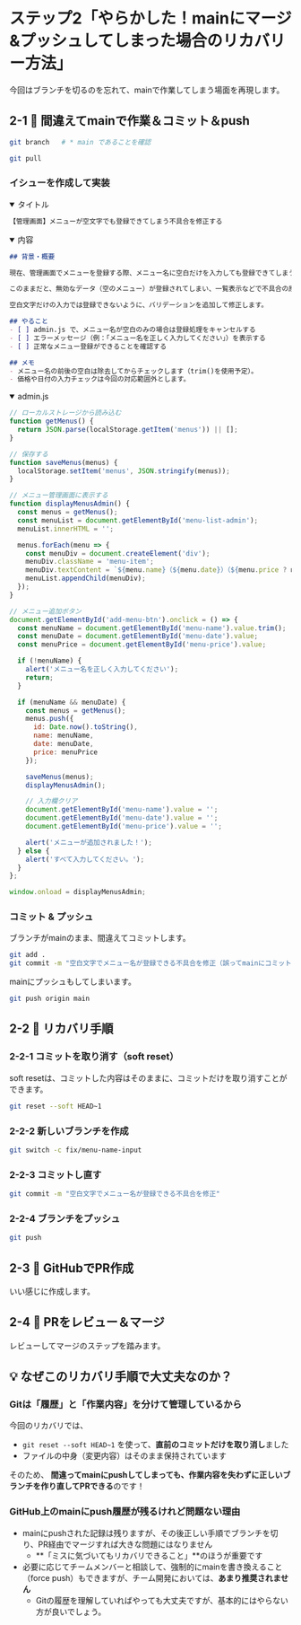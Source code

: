 # ステップ2「やらかした！mainにマージ&プッシュしてしまった場合のリカバリー方法」

今回はブランチを切るのを忘れて、mainで作業してしまう場面を再現します。

## 2-1 🔹 間違えてmainで作業＆コミット＆push

```bash
git branch   # * main であることを確認
```

```bash
git pull
```

### イシューを作成して実装

<details open><summary>タイトル</summary>

```md
【管理画面】メニューが空文字でも登録できてしまう不具合を修正する
```

</details>

<details open><summary>内容</summary>

```md
## 背景・概要

現在、管理画面でメニューを登録する際、メニュー名に空白だけを入力しても登録できてしまう問題があります。

このままだと、無効なデータ（空のメニュー）が登録されてしまい、一覧表示などで不具合の原因になります。

空白文字だけの入力では登録できないように、バリデーションを追加して修正します。

## やること
- [ ] admin.js で、メニュー名が空白のみの場合は登録処理をキャンセルする
- [ ] エラーメッセージ（例：「メニュー名を正しく入力してください」）を表示する
- [ ] 正常なメニュー登録ができることを確認する

## メモ
- メニュー名の前後の空白は除去してからチェックします（trim()を使用予定）。
- 価格や日付の入力チェックは今回の対応範囲外とします。

```

</details>

<details open><summary>admin.js</summary>

```js
// ローカルストレージから読み込む
function getMenus() {
  return JSON.parse(localStorage.getItem('menus')) || [];
}

// 保存する
function saveMenus(menus) {
  localStorage.setItem('menus', JSON.stringify(menus));
}

// メニュー管理画面に表示する
function displayMenusAdmin() {
  const menus = getMenus();
  const menuList = document.getElementById('menu-list-admin');
  menuList.innerHTML = '';

  menus.forEach(menu => {
    const menuDiv = document.createElement('div');
    menuDiv.className = 'menu-item';
    menuDiv.textContent = `${menu.name}（${menu.date}）（${menu.price ? menu.price + '円）' : '価格未設定）'}`;
    menuList.appendChild(menuDiv);
  });
}

// メニュー追加ボタン
document.getElementById('add-menu-btn').onclick = () => {
  const menuName = document.getElementById('menu-name').value.trim();
  const menuDate = document.getElementById('menu-date').value;
  const menuPrice = document.getElementById('menu-price').value;

  if (!menuName) {
    alert('メニュー名を正しく入力してください');
    return;
  }

  if (menuName && menuDate) {
    const menus = getMenus();
    menus.push({
      id: Date.now().toString(),
      name: menuName,
      date: menuDate,
      price: menuPrice
    });

    saveMenus(menus);
    displayMenusAdmin();

    // 入力欄クリア
    document.getElementById('menu-name').value = '';
    document.getElementById('menu-date').value = '';
    document.getElementById('menu-price').value = '';

    alert('メニューが追加されました！');
  } else {
    alert('すべて入力してください。');
  }
};

window.onload = displayMenusAdmin;
```

</details>

### コミット & プッシュ

ブランチがmainのまま、間違えてコミットします。

```bash
git add .
git commit -m "空白文字でメニュー名が登録できる不具合を修正（誤ってmainにコミット）"
```

mainにプッシュもしてしまいます。

```bash
git push origin main
```

## 2-2 🔹 リカバリ手順

### 2-2-1 コミットを取り消す（soft reset）

soft resetは、コミットした内容はそのままに、コミットだけを取り消すことができます。

```bash
git reset --soft HEAD~1
```

### 2-2-2 新しいブランチを作成

```bash
git switch -c fix/menu-name-input
```

### 2-2-3 コミットし直す

```bash
git commit -m "空白文字でメニュー名が登録できる不具合を修正"
```

### 2-2-4 ブランチをプッシュ

```bash
git push
```

## 2-3 🔹 GitHubでPR作成

いい感じに作成します。

## 2-4 🔹 PRをレビュー＆マージ

レビューしてマージのステップを踏みます。

## 💡 なぜこのリカバリ手順で大丈夫なのか？

### Gitは「履歴」と「作業内容」を分けて管理しているから

今回のリカバリでは、
- `git reset --soft HEAD~1` を使って、**直前のコミットだけを取り消し**ました
- ファイルの中身（変更内容）はそのまま保持されています

そのため、
**間違ってmainにpushしてしまっても、作業内容を失わずに正しいブランチを作り直してPRできる**のです！

### GitHub上のmainにpush履歴が残るけれど問題ない理由

- mainにpushされた記録は残りますが、その後正しい手順でブランチを切り、PR経由でマージすれば大きな問題にはなりません
  - **「ミスに気づいてもリカバリできること」**のほうが重要です
- 必要に応じてチームメンバーと相談して、強制的にmainを書き換えること（force push）もできますが、チーム開発においては、**あまり推奨されません**
  - Gitの履歴を理解していればやっても大丈夫ですが、基本的にはやらない方が良いでしょう。
